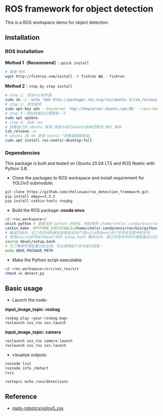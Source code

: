 # ROS framework for object detection
This is a ROS workspace demo for object detection.

## Installation

### ROS Installation
**Method 1（Recommend）**: `quick install`
```bash
# 鱼香 ROS
wget http://fishros.com/install -O fishros && . fishros
```
**Method 2**：`step by step install`
```bash
# step 1: 添加ros软件源
sudo sh -c 'echo "deb http://packages.ros.org/ros/ubuntu $(lsb_release -sc) main" > /etc/apt/sources.list.d/ros-latest.list'
# step 2: 添加秘钥
sudo apt-key adv --keyserver 'hkp://keyserver.ubuntu.com:80' --recv-key C1CF6E31E6BADE8868B172B4F42ED6FBAB17C654
# step 3：添加完源后记得更新一下
sudo apt update
# step 4: 安装 ros
# 查看自己的 ubuntu 版本,安装与自己ubuntu版本匹配的 ROS 版本
lsb_release -a
# ubuntu 20.04 安装 noetic「完整桌面版安装」
sudo apt install ros-noetic-desktop-full
```

### Dependencies
This package is built and tested on Ubuntu 20.04 LTS and ROS Noetic with Python 3.8.

* Clone the packages to ROS workspace and install requirement for YOLOv5 submodule:
 
```bash
git clone https://github.com/chelixuan/ros_detection_framework.git
pip install empy==3.3.2
pip install catkin-tools rospkg
```

* Build the ROS package:
**conda envs**
```bash
cd <ros_workspace>/
which python # 查看当前 python 的地址，例如得到 /home/chelx/.conda/envs/ros/bin/python
catkin_make -DPYTHON_EXECUTABLE=/home/chelx/.conda/envs/ros/bin/python # 使用当前环境的python，编译
# 编译过程中，在工作空间的根目录里会自动产生build和devel两个文件夹及其中的文件
# 使用source命令运行devel中的 setup.bash 脚本文件，使工作空间中的环境变量可以生效
source devel/setup.bash
# 为了确保环境变量已经生效，可以使用如下命令进行检查：
echo $ROS_PACKAGE_PATH
```

* Make the Python script executable 
```bash
cd <ros_workspace>/src/xxx_ros/src
chmod +x detect.py
```

## Basic usage
* Launch the node:

**input_image_topic: rosbag**
```bash
rosbag play <your-rosbag.bag>
roslaunch xxx_ros xxx.launch
```

**input_image_topic: camera**
```bash
roslaunch xxx_ros camera.launch
roslaunch xxx_ros xxx.launch
```

* visualize outputs:
```bash
rosnode list
rosnode info /detect
rviz

rostopic echo /xxx/detections
```

## Reference
* [mats-robotics/yolov5_ros](https://github.com/mats-robotics/yolov5_ros)

